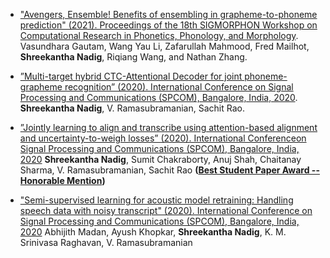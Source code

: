 - ["Avengers, Ensemble! Benefits of ensembling in grapheme-to-phoneme prediction" (2021). Proceedings of the 18th SIGMORPHON Workshop on Computational Research in Phonetics, Phonology, and Morphology](https://aclanthology.org/2021.sigmorphon-1.16/). Vasundhara Gautam, Wang Yau Li, Zafarullah Mahmood, Fred Mailhot, **Shreekantha Nadig**, Riqiang Wang, and Nathan Zhang.

- [”Multi-target hybrid CTC-Attentional Decoder for joint phoneme-grapheme recognition” (2020). International Conference on Signal Processing and Communications (SPCOM), Bangalore, India, 2020](https://ieeexplore.ieee.org/document/9179603). **Shreekantha Nadig**, V. Ramasubramanian, Sachit Rao.

- [”Jointly learning to align and transcribe using attention-based alignment and uncertainty-to-weigh losses” (2020). International Conferenceon Signal Processing and Communications (SPCOM), Bangalore, India, 2020](https://ieeexplore.ieee.org/document/9179519) **Shreekantha Nadig**, Sumit Chakraborty, Anuj Shah, Chaitanay Sharma, V. Ramasubramanian, Sachit Rao
**([Best Student Paper Award -- Honorable Mention](https://ece.iisc.ac.in/~spcom/2020/award.html))**

- ["Semi-supervised learning for acoustic model retraining: Handling speech data with noisy transcript" (2020). International Conference on Signal Processing and Communications (SPCOM), Bangalore, India, 2020](https://ieeexplore.ieee.org/document/9179517) Abhijith Madan, Ayush Khopkar, **Shreekantha Nadig**, K. M. Srinivasa Raghavan, V. Ramasubramanian



<style>
#noneall a{
    text-decoration:none !important;
}
</style>